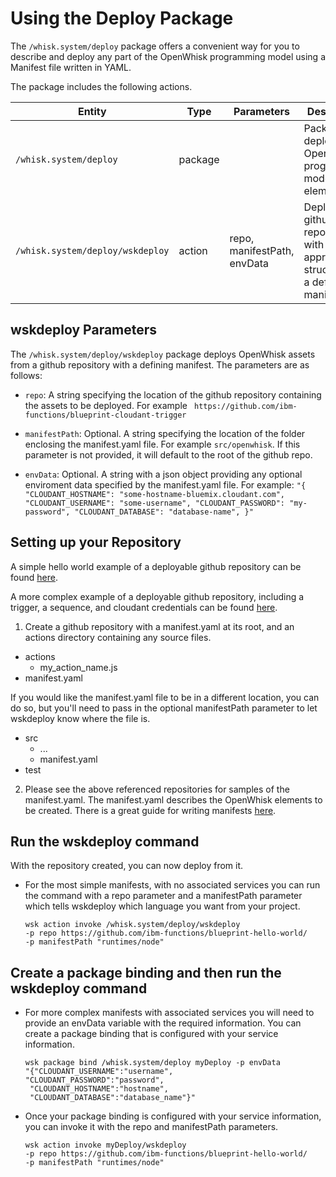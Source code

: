 # Using the Deploy Package

The `/whisk.system/deploy` package offers a convenient way for you to describe and deploy any part of the OpenWhisk programming model using a Manifest file written in YAML.

The package includes the following actions.

| Entity | Type | Parameters | Description |
| --- | --- | --- | --- |
| `/whisk.system/deploy` | package |  | Package to deploy OpenWhisk programming model elements |
| `/whisk.system/deploy/wskdeploy` | action | repo, manifestPath, envData | Deploy from github repositories with the appropriate structure and a defining manifest. |

## wskdeploy Parameters
The `/whisk.system/deploy/wskdeploy` package deploys OpenWhisk assets from a github repository with a defining manifest.  The parameters are as follows:
- `repo`: A string specifying the location of the github repository containing the assets to be deployed.  For example `
https://github.com/ibm-functions/blueprint-cloudant-trigger`

- `manifestPath`: Optional. A string specifying the location of the folder enclosing the manifest.yaml file.  For example `src/openwhisk`. If this parameter is not provided, it will default to the root of the github repo.

- `envData`: Optional. A string with a json object providing any optional enviroment data specified by the manifest.yaml file.  For example: ```"{
          "CLOUDANT_HOSTNAME": "some-hostname-bluemix.cloudant.com",
          "CLOUDANT_USERNAME": "some-username",
          "CLOUDANT_PASSWORD": "my-password",
          "CLOUDANT_DATABASE": "database-name",
        }"```


## Setting up your Repository

A simple hello world example of a deployable github repository can be found [here](https://github.com/ibm-functions/blueprint-hello-world/).

A more complex example of a deployable github repository, including a trigger, a sequence, and cloudant credentials  can be found [here](https://github.com/ibm-functions/blueprint-cloudant-trigger).

1. Create a github repository with a manifest.yaml at its root, and an actions directory containing any source files.
* actions
    * my\_action\_name.js
* manifest.yaml

If you would like the manifest.yaml file to be in a different location, you can do so, but you'll need to pass in the optional manifestPath parameter to let wskdeploy know where the file is.

* src
    * ...
    * manifest.yaml
* test

2. Please see the above referenced repositories for samples of the manifest.yaml.  The manifest.yaml describes the OpenWhisk elements to be created.  There is a great guide for writing manifests [here](https://github.com/apache/incubator-openwhisk-wskdeploy/blob/master/docs/programming_guide.md#wskdeploy-utility-by-example).


## Run the wskdeploy command

With the repository created, you can now deploy from it.

- For the most simple manifests, with no associated services you can run the command with a repo parameter and a manifestPath parameter which tells wskdeploy which language you want from your project.

  ```
  wsk action invoke /whisk.system/deploy/wskdeploy
  -p repo https://github.com/ibm-functions/blueprint-hello-world/
  -p manifestPath "runtimes/node"
  ```

## Create a package binding and then run the wskdeploy command

- For more complex manifests with associated services you will need to provide an envData variable with the required information.  You can create a package binding that is configured with your service information.

  ```
  wsk package bind /whisk.system/deploy myDeploy -p envData
  "{"CLOUDANT_USERNAME":"username",
  "CLOUDANT_PASSWORD":"password",
   "CLOUDANT_HOSTNAME":"hostname",
   "CLOUDANT_DATABASE":"database_name"}"
  ```

- Once your package binding is configured with your service information, you can invoke it with the repo and manifestPath parameters.

  ```
  wsk action invoke myDeploy/wskdeploy
  -p repo https://github.com/ibm-functions/blueprint-hello-world/
  -p manifestPath "runtimes/node"
  ```
